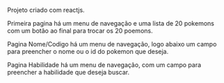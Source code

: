 Projeto criado com reactjs.

Primeira pagina há um menu de navegação e uma lista de 20 pokemons com um botão ao final para trocar os 20 poemons.

Pagina Nome/Codigo há um menu de navegação, logo abaixo um campo para preencher o nome ou o id do pokemon que deseja.

Pagina Habilidade há um menu de navegação, com um campo para preencher a habilidade que deseja buscar.
